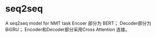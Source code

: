 # seq2seq
A seq2seq model for NMT task
Encoer 部分为 BERT；
Decoder部分为BiGRU；
Encoder和Decoder部分采用Cross Attention 连接。

